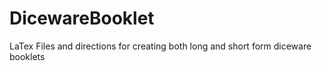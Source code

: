 # DicewareBooklet
LaTex Files and directions for creating both long and short form diceware booklets
